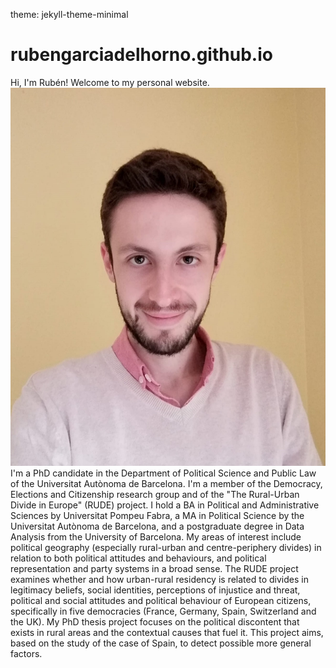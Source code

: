 theme: jekyll-theme-minimal
# rubengarciadelhorno.github.io
<!DOCTYPE html>
<html lang="es">
<head>
    <meta charset="UTF-8">
    <meta name="viewport" content="width=device-width, initial-scale=1.0">

</head>
Hi, I'm Rubén!

<body>
    Welcome to my personal website.
</body>

<img src="https://github.com/rubengarciadelhorno/rubengarciadelhorno.github.io/blob/main/foto%20(2).jpeg?raw=true" alt="Foto">

<body>
    I'm a PhD candidate in the Department of Political Science and Public Law of the Universitat Autònoma de Barcelona. I'm a member of the Democracy, Elections and Citizenship research group and of the "The Rural-Urban Divide in Europe" (RUDE) project.

</body>

<body>    
    I hold a BA in Political and Administrative Sciences by Universitat Pompeu Fabra, a MA in Political Science by the Universitat Autònoma de Barcelona, and a postgraduate degree in Data Analysis from the University of Barcelona.

</body>

<body>
    My areas of interest include political geography (especially rural-urban and centre-periphery divides) in relation to both political attitudes and behaviours, and political representation and party systems in a broad sense.

</body>

<body>
    The RUDE project examines whether and how urban-rural residency is related to divides in legitimacy beliefs, social identities, perceptions of injustice and threat, political and social attitudes and political behaviour of European citizens, specifically in five democracies (France, Germany, Spain, Switzerland and the UK).

</body>

<body>
    My PhD thesis project focuses on the political discontent that exists in rural areas and the contextual causes that fuel it. This project aims, based on the study of the case of Spain, to detect possible more general factors.</p>
</body>
</html>
